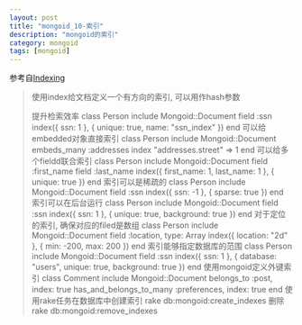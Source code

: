 ```yaml
---
layout: post
title: "mongoid_10-索引"
description: "mongoid的索引"
category: mongoid
tags: [mongoid]
---
```


参考自[Indexing](http://mongoid.org/en/mongoid/docs/indexing.html)

> 使用index给文档定义一个有方向的索引, 可以用作hash参数
>
> 提升检索效率
	class Person
	  include Mongoid::Document
	  field :ssn
	  index({ ssn: 1 }, { unique: true, name: "ssn_index" })
	end
> 可以给embedded对象直接索引
	class Person
	  include Mongoid::Document
	  embeds_many :addresses
	  index "addresses.street" => 1
	end
> 可以给多个fieldd联合索引
	class Person
	  include Mongoid::Document
	  field :first_name
	  field :last_name
	  index({ first_name: 1, last_name: 1 }, { unique: true })
	end
> 索引可以是稀疏的
	class Person
	  include Mongoid::Document
	  field :ssn
	  index({ ssn: -1 }, { sparse: true })
	end
> 索引可以在后台运行
	class Person
	  include Mongoid::Document
	  field :ssn
	  index({ ssn: 1 }, { unique: true, background: true })
	end
> 对于定位的索引, 确保对应的filed是数组
	class Person
	  include Mongoid::Document
	  field :location, type: Array
	  index({ location: "2d" }, { min: -200, max: 200 })
	end
> 索引能够指定数据库的范围
	class Person
	  include Mongoid::Document
	  field :ssn
	  index({ ssn: 1 }, { database: "users", unique: true, background: true })
	end
> 使用mongoid定义外键索引
	class Comment
	  include Mongoid::Document
	  belongs_to :post, index: true
	  has_and_belongs_to_many :preferences, index: true
	end
> 使用rake任务在数据库中创建索引
	rake db:mongoid:create_indexes
> 删除
	rake db:mongoid:remove_indexes